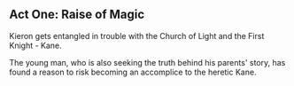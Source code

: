 ## Act One: Raise of Magic 

Kieron gets entangled in trouble with the Church of Light and the First Knight - Kane.

The young man, who is also seeking the truth behind his parents' story, has found a reason to risk becoming an accomplice to the heretic Kane.
